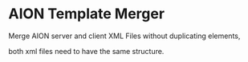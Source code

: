 # AION Template Merger

Merge AION server and client XML Files without duplicating elements,

both xml files need to have the same structure.

